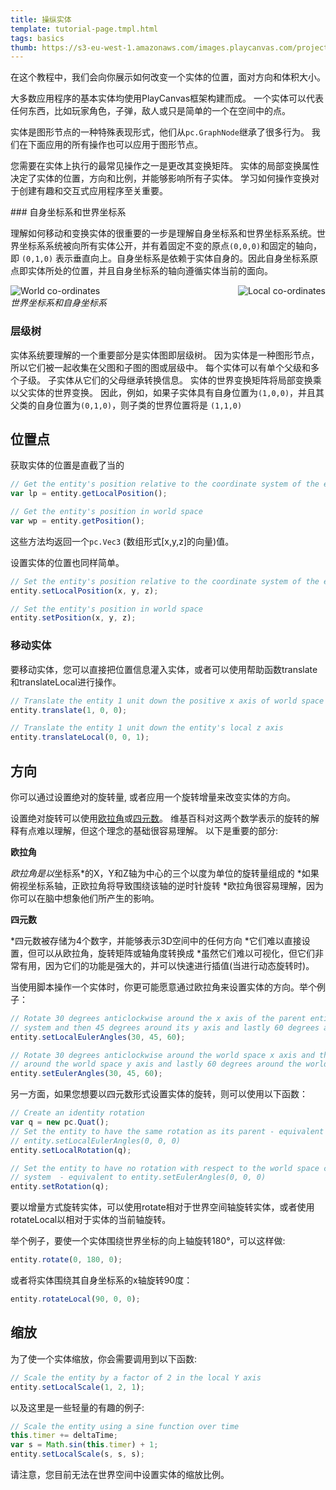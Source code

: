 ```yaml
---
title: 操纵实体
template: tutorial-page.tmpl.html
tags: basics
thumb: https://s3-eu-west-1.amazonaws.com/images.playcanvas.com/projects/12/186/KM6GIE-image-75.jpg
---
```


在这个教程中，我们会向你展示如何改变一个实体的位置，面对方向和体积大小。

大多数应用程序的基本实体均使用PlayCanvas框架构建而成。 一个实体可以代表任何东西，比如玩家角色，子弹，敌人或只是简单的一个在空间中的点。

实体是图形节点的一种特殊表现形式，他们从`pc.GraphNode`继承了很多行为。  我们在下面应用的所有操作也可以应用于图形节点。

您需要在实体上执行的最常见操作之一是更改其变换矩阵。 实体的局部变换属性决定了实体的位置，方向和比例，并能够影响所有子实体。 学习如何操作变换对于创建有趣和交互式应用程序至关重要。

### 自身坐标系和世界坐标系

理解如何移动和变换实体的很重要的一步是理解自身坐标系和世界坐标系系统。世界坐标系系统被向所有实体公开，并有着固定不变的原点`(0,0,0)`和固定的轴向，即 `(0,1,0)` 表示垂直向上。自身坐标系是依赖于实体自身的。因此自身坐标系原点即实体所处的位置，并且自身坐标系的轴向遵循实体当前的面向。

<img src="/images/tutorials/world.jpg" style="float:left;" alt="World co-ordinates"/>
<img src="/images/tutorials/local.jpg" style="float:right;" alt="Local co-ordinates"/>
<div style="clear:both" />

*世界坐标系和自身坐标系*

### 层级树

实体系统要理解的一个重要部分是实体图即层级树。 因为实体是一种图形节点，所以它们被一起收集在父图和子图的图或层级中。 每个实体可以有单个父级和多个子级。 子实体从它们的父母继承转换信息。 实体的世界变换矩阵将局部变换乘以父实体的世界变换。 因此，例如，如果子实体具有自身位置为`(1,0,0)`，并且其父类的自身位置为`(0,1,0)`，则子类的世界位置将是 `(1,1,0)`

## 位置点

获取实体的位置是直截了当的

```javascript
// Get the entity's position relative to the coordinate system of the entity's parent
var lp = entity.getLocalPosition();

// Get the entity's position in world space
var wp = entity.getPosition();
```

这些方法均返回一个`pc.Vec3` (数组形式[x,y,z]的向量)值。

设置实体的位置也同样简单。

```javascript
// Set the entity's position relative to the coordinate system of the entity's parent
entity.setLocalPosition(x, y, z);

// Set the entity's position in world space
entity.setPosition(x, y, z);
```

### 移动实体

要移动实体，您可以直接把位置信息灌入实体，或者可以使用帮助函数translate和translateLocal进行操作。

```javascript
// Translate the entity 1 unit down the positive x axis of world space
entity.translate(1, 0, 0);

// Translate the entity 1 unit down the entity's local z axis
entity.translateLocal(0, 0, 1);
```

## 方向

你可以通过设置绝对的旋转量, 或者应用一个旋转增量来改变实体的方向。

设置绝对旋转可以使用[欧拉角][1]或[四元数][2]。 维基百科对这两个数学表示的旋转的解释有点难以理解，但这个理念的基础很容易理解。 以下是重要的部分:

**欧拉角**

*欧拉角是以*坐标系*的X，Y和Z轴为中心的三个以度为单位的旋转量组成的
*如果俯视坐标系轴，正欧拉角将导致围绕该轴的逆时针旋转
*欧拉角很容易理解，因为你可以在脑中想象他们所产生的影响。

**四元数**

*四元数被存储为4个数字，并能够表示3D空间中的任何方向
*它们难以直接设置，但可以从欧拉角，旋转矩阵或轴角度转换成
*虽然它们难以可视化，但它们非常有用，因为它们的功能是强大的，并可以快速进行插值(当进行动态旋转时)。

当使用脚本操作一个实体时，你更可能愿意通过欧拉角来设置实体的方向。举个例子：

```javascript
// Rotate 30 degrees anticlockwise around the x axis of the parent entity's coordinate
// system and then 45 degrees around its y axis and lastly 60 degrees around its z axis
entity.setLocalEulerAngles(30, 45, 60);

// Rotate 30 degrees anticlockwise around the world space x axis and then 45 degrees
// around the world space y axis and lastly 60 degrees around the world space z axis
entity.setEulerAngles(30, 45, 60);
```
另一方面，如果您想要以四元数形式设置实体的旋转，则可以使用以下函数：

```javascript
// Create an identity rotation
var q = new pc.Quat();
// Set the entity to have the same rotation as its parent - equivalent to
// entity.setLocalEulerAngles(0, 0, 0)
entity.setLocalRotation(q);

// Set the entity to have no rotation with respect to the world space coordinate
// system  - equivalent to entity.setEulerAngles(0, 0, 0)
entity.setRotation(q);
```

要以增量方式旋转实体，可以使用rotate相对于世界空间轴旋转实体，或者使用rotateLocal以相对于实体的当前轴旋转。

举个例子，要使一个实体围绕世界坐标的向上轴旋转180°，可以这样做:

```javascript
entity.rotate(0, 180, 0);
```

或者将实体围绕其自身坐标系的x轴旋转90度：

```javascript
entity.rotateLocal(90, 0, 0);
```

## 缩放

为了使一个实体缩放，你会需要调用到以下函数:

```javascript
// Scale the entity by a factor of 2 in the local Y axis
entity.setLocalScale(1, 2, 1);
```

以及这里是一些轻量的有趣的例子:

```javascript
// Scale the entity using a sine function over time
this.timer += deltaTime;
var s = Math.sin(this.timer) + 1;
entity.setLocalScale(s, s, s);
```

请注意，您目前无法在世界空间中设置实体的缩放比例。

[1]: https://en.wikipedia.org/wiki/Euler_angles
[2]: https://en.wikipedia.org/wiki/Quaternion

